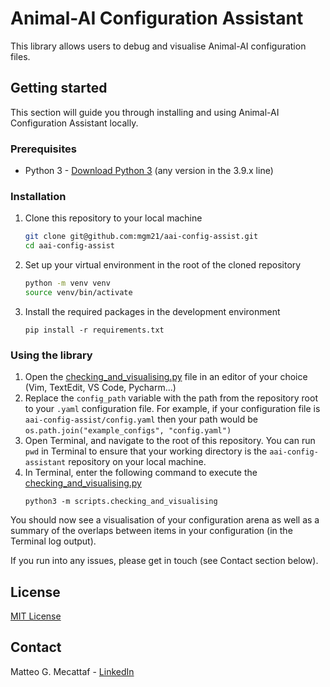 # Animal-AI Configuration Assistant

This library allows users to debug and visualise Animal-AI configuration files.

## Getting started
This section will guide you through installing and using Animal-AI Configuration Assistant locally.

### Prerequisites
- Python 3 - [Download Python 3](https://www.python.org/downloads/) (any version in the 3.9.x line)

### Installation
1. Clone this repository to your local machine
    ```sh
   git clone git@github.com:mgm21/aai-config-assist.git
   cd aai-config-assist
   ```
3. Set up your virtual environment in the root of the cloned repository
    ```sh
   python -m venv venv
   source venv/bin/activate
    ```
4. Install the required packages in the development environment
    ```shell
    pip install -r requirements.txt
    ```

### Using the library
1. Open the [checking_and_visualising.py](scripts/checking_and_visualising.py) file in an editor of your choice
(Vim, TextEdit, VS Code, Pycharm...)
2. Replace the `config_path` variable with the path from the repository root to your `.yaml` configuration file. For
example, if your configuration file is `aai-config-assist/config.yaml` then your path would be 
`os.path.join("example_configs", "config.yaml")`
3. Open Terminal, and navigate to the root of this repository. You can run `pwd` in Terminal to ensure that your
working directory is the `aai-config-assistant` repository on your local machine.
4. In Terminal, enter the following command to execute the [checking_and_visualising.py](scripts/checking_and_visualising.py)
   ```shell
   python3 -m scripts.checking_and_visualising
   ```
You should now see a visualisation of your configuration arena as well as a summary of the overlaps
between items in your configuration (in the Terminal log output).

If you run into any issues, please get in touch (see Contact section below).

## License
[MIT License](LICENSE)

## Contact
Matteo G. Mecattaf - [LinkedIn](https://www.linkedin.com/in/matteo-mecattaf/)
